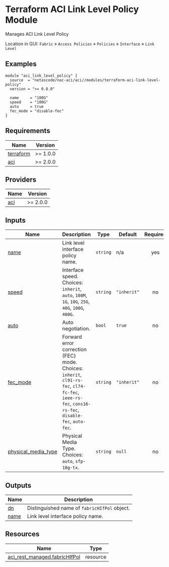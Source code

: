 <!-- BEGIN_TF_DOCS -->
# Terraform ACI Link Level Policy Module

Manages ACI Link Level Policy

Location in GUI:
`Fabric` » `Access Policies` » `Policies` » `Interface` » `Link Level`

## Examples

```hcl
module "aci_link_level_policy" {
  source  = "netascode/nac-aci/aci//modules/terraform-aci-link-level-policy"
  version = ">= 0.8.0"

  name     = "100G"
  speed    = "100G"
  auto     = true
  fec_mode = "disable-fec"
}
```

## Requirements

| Name | Version |
|------|---------|
| <a name="requirement_terraform"></a> [terraform](#requirement\_terraform) | >= 1.0.0 |
| <a name="requirement_aci"></a> [aci](#requirement\_aci) | >= 2.0.0 |

## Providers

| Name | Version |
|------|---------|
| <a name="provider_aci"></a> [aci](#provider\_aci) | >= 2.0.0 |

## Inputs

| Name | Description | Type | Default | Required |
|------|-------------|------|---------|:--------:|
| <a name="input_name"></a> [name](#input\_name) | Link level interface policy name. | `string` | n/a | yes |
| <a name="input_speed"></a> [speed](#input\_speed) | Interface speed. Choices: `inherit`, `auto`, `100M`, `1G`, `10G`, `25G`, `40G`, `100G`, `400G`. | `string` | `"inherit"` | no |
| <a name="input_auto"></a> [auto](#input\_auto) | Auto negotiation. | `bool` | `true` | no |
| <a name="input_fec_mode"></a> [fec\_mode](#input\_fec\_mode) | Forward error correction (FEC) mode. Choices: `inherit`, `cl91-rs-fec`, `cl74-fc-fec`, `ieee-rs-fec`, `cons16-rs-fec`, `disable-fec`, `auto-fec`. | `string` | `"inherit"` | no |
| <a name="input_physical_media_type"></a> [physical\_media\_type](#input\_physical\_media\_type) | Physical Media Type. Choices: `auto`, `sfp-10g-tx`. | `string` | `null` | no |

## Outputs

| Name | Description |
|------|-------------|
| <a name="output_dn"></a> [dn](#output\_dn) | Distinguished name of `fabricHIfPol` object. |
| <a name="output_name"></a> [name](#output\_name) | Link level interface policy name. |

## Resources

| Name | Type |
|------|------|
| [aci_rest_managed.fabricHIfPol](https://registry.terraform.io/providers/CiscoDevNet/aci/latest/docs/resources/rest_managed) | resource |
<!-- END_TF_DOCS -->